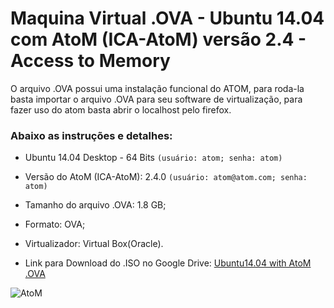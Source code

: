 ﻿# Maquina Virtual .OVA  - Ubuntu 14.04 com AtoM (ICA-AtoM) versão 2.4 - Access to Memory

O arquivo .OVA possui uma instalação funcional do ATOM, para roda-la basta importar o arquivo .OVA para seu software de virtualização, para fazer uso do atom basta abrir o localhost pelo firefox.

### Abaixo as instruções e detalhes:
* Ubuntu 14.04 Desktop - 64 Bits ``(usuário: atom; senha: atom)``
* Versão do AtoM (ICA-AtoM): 2.4.0 ``(usuário: atom@atom.com; senha: atom)``
* Tamanho do arquivo .OVA: 1.8 GB;
* Formato: OVA;
* Virtualizador: Virtual Box(Oracle).

* Link para Download do .ISO no Google Drive:
[Ubuntu14.04 with AtoM .OVA](https://drive.google.com/file/d/1_8OmvSJQrJeMu2U_pnSRr5VT6-iYH1E5/view)

![AtoM](https://www.artefactual.com/wp-content/uploads/2013/10/atom-1024x354.png)   
